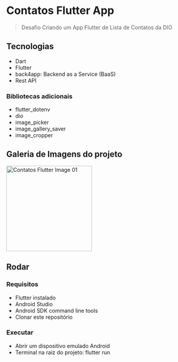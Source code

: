 # Contatos Flutter App

> Desafio Criando um App Flutter de Lista de Contatos da DIO

## Tecnologias

- Dart
- Flutter
- back4app: Backend as a Service (BaaS)
- Rest API

### Bibliotecas adicionais

- flutter_dotenv
- dio
- image_picker
- image_gallery_saver
- image_cropper

## Galeria de Imagens do projeto

<img src="https://raw.githubusercontent.com/rodolfoHOk/portfolio-img/main/images/contatos-flutter-01.png" alt="Contatos Flutter Image 01" width="225"/>

## Rodar

### Requisitos

- Flutter instalado
- Android Studio
- Android SDK command line tools
- Clonar este repositório

### Executar

- Abrir um dispositivo emulado Android
- Terminal na raiz do projeto: flutter run

